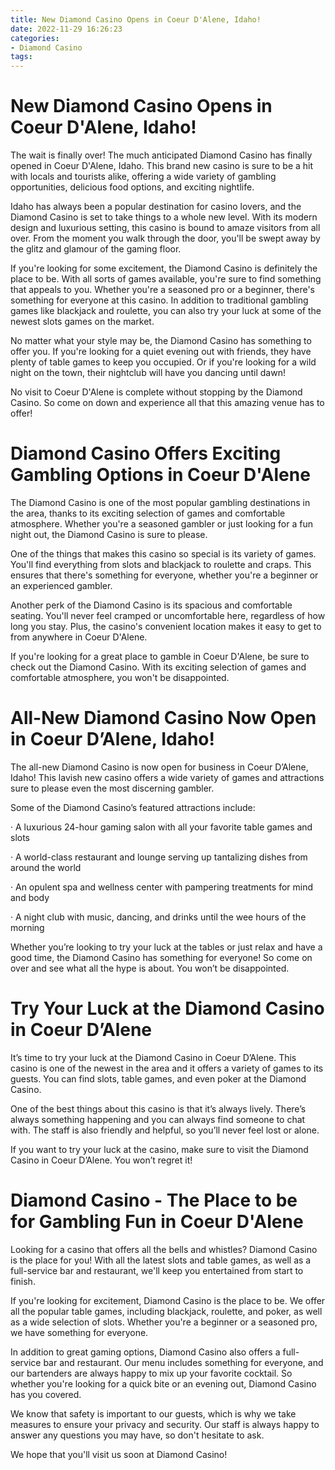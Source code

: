 ```yaml
---
title: New Diamond Casino Opens in Coeur D'Alene, Idaho!
date: 2022-11-29 16:26:23
categories:
- Diamond Casino
tags:
---
```



#  New Diamond Casino Opens in Coeur D'Alene, Idaho!

The wait is finally over! The much anticipated Diamond Casino has finally opened in Coeur D'Alene, Idaho. This brand new casino is sure to be a hit with locals and tourists alike, offering a wide variety of gambling opportunities, delicious food options, and exciting nightlife.

Idaho has always been a popular destination for casino lovers, and the Diamond Casino is set to take things to a whole new level. With its modern design and luxurious setting, this casino is bound to amaze visitors from all over. From the moment you walk through the door, you'll be swept away by the glitz and glamour of the gaming floor.

If you're looking for some excitement, the Diamond Casino is definitely the place to be. With all sorts of games available, you're sure to find something that appeals to you. Whether you're a seasoned pro or a beginner, there's something for everyone at this casino. In addition to traditional gambling games like blackjack and roulette, you can also try your luck at some of the newest slots games on the market.

No matter what your style may be, the Diamond Casino has something to offer you. If you're looking for a quiet evening out with friends, they have plenty of table games to keep you occupied. Or if you're looking for a wild night on the town, their nightclub will have you dancing until dawn!

No visit to Coeur D'Alene is complete without stopping by the Diamond Casino. So come on down and experience all that this amazing venue has to offer!

#  Diamond Casino Offers Exciting Gambling Options in Coeur D'Alene

The Diamond Casino is one of the most popular gambling destinations in the area, thanks to its exciting selection of games and comfortable atmosphere. Whether you're a seasoned gambler or just looking for a fun night out, the Diamond Casino is sure to please.

One of the things that makes this casino so special is its variety of games. You'll find everything from slots and blackjack to roulette and craps. This ensures that there's something for everyone, whether you're a beginner or an experienced gambler.

Another perk of the Diamond Casino is its spacious and comfortable seating. You'll never feel cramped or uncomfortable here, regardless of how long you stay. Plus, the casino's convenient location makes it easy to get to from anywhere in Coeur D'Alene.

If you're looking for a great place to gamble in Coeur D'Alene, be sure to check out the Diamond Casino. With its exciting selection of games and comfortable atmosphere, you won't be disappointed.

#  All-New Diamond Casino Now Open in Coeur D’Alene, Idaho!

The all-new Diamond Casino is now open for business in Coeur D’Alene, Idaho! This lavish new casino offers a wide variety of games and attractions sure to please even the most discerning gambler.

Some of the Diamond Casino’s featured attractions include:

· A luxurious 24-hour gaming salon with all your favorite table games and slots

· A world-class restaurant and lounge serving up tantalizing dishes from around the world

· An opulent spa and wellness center with pampering treatments for mind and body

· A night club with music, dancing, and drinks until the wee hours of the morning

Whether you’re looking to try your luck at the tables or just relax and have a good time, the Diamond Casino has something for everyone! So come on over and see what all the hype is about. You won’t be disappointed.

#  Try Your Luck at the Diamond Casino in Coeur D’Alene

It’s time to try your luck at the Diamond Casino in Coeur D’Alene. This casino is one of the newest in the area and it offers a variety of games to its guests. You can find slots, table games, and even poker at the Diamond Casino.

One of the best things about this casino is that it’s always lively. There’s always something happening and you can always find someone to chat with. The staff is also friendly and helpful, so you’ll never feel lost or alone.

If you want to try your luck at the casino, make sure to visit the Diamond Casino in Coeur D’Alene. You won’t regret it!

#  Diamond Casino - The Place to be for Gambling Fun in Coeur D'Alene

Looking for a casino that offers all the bells and whistles? Diamond Casino is the place for you! With all the latest slots and table games, as well as a full-service bar and restaurant, we'll keep you entertained from start to finish.

If you're looking for excitement, Diamond Casino is the place to be. We offer all the popular table games, including blackjack, roulette, and poker, as well as a wide selection of slots. Whether you're a beginner or a seasoned pro, we have something for everyone.

In addition to great gaming options, Diamond Casino also offers a full-service bar and restaurant. Our menu includes something for everyone, and our bartenders are always happy to mix up your favorite cocktail. So whether you're looking for a quick bite or an evening out, Diamond Casino has you covered.

We know that safety is important to our guests, which is why we take measures to ensure your privacy and security. Our staff is always happy to answer any questions you may have, so don't hesitate to ask.

We hope that you'll visit us soon at Diamond Casino!